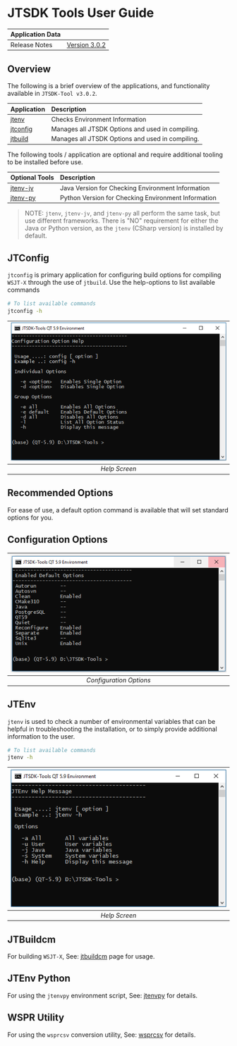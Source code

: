# JTSDK Tools User Guide

| Application Data ||
| ---| --- |
| Release Notes | [Version 3.0.2](../windows/release-notes/Release-Notes-3.0.2.md) |

## Overview

The following is a brief overview of the applications, and functionality
available in `JTSDK-Tool v3.0.2`.

| Application | Description |
| :---| :--- |
|[jtenv](../tools/jtenv.md)| Checks Environment Information
|[jtconfig](../tools/jtconfig.md)| Manages all JTSDK Options and used in compiling.
|[jtbuild](../tools/jtbuildcm.md)| Manages all JTSDK Options and used in compiling.

The following tools / application are optional and require additional tooling
to be installed before use.

| Optional Tools | Description |
| :---| :--- |
|[jtenv-jv](../tools/jtenv.md)| Java Version for Checking Environment Information
|[jtenv-py](../tools/jtenvpy.md)| Python Version for Checking Environment Information

>NOTE: `jtenv`, `jtenv-jv`, and `jtenv-py` all perform the same task, but use
different frameworks. There is "NO" requirement for either the Java or Python
version, as the `jtenv` (CSharp version) is installed by default.

## JTConfig
`jtconfig` is primary application for configuring build options for compiling
`WSJT-X` through the use of `jtbuild`. Use the help-options to list available commands

```bash
# To list available commands
jtconfig -h
```

| ![JTConfig Help](../windows/images/3.0.2/jtconfig.PNG?raw=true) |
|:--:|
| *Help Screen* |

## Recommended Options

For ease of use, a default option command is available that will set standard
options for you.

## Configuration Options

| ![JTConfig Options](../windows/images/3.0.2/jtconfig-options.PNG?raw=true) |
|:--:|
| *Configuration Options* |

## JTEnv

`jtenv` is used to check a number of environmental variables that can be helpful
in troubleshooting the installation, or to simply provide additional
information to the user.

```bash
# To list available commands
jtenv -h
```

| ![JTEnv Help Screen](../windows/images/3.0.2/jtenv-help.PNG?raw=true) |
|:--:|
| *Help Screen* |

## JTBuildcm

For building `WSJT-X`, See: [jtbuildcm](../tools/jtbuildcm.md) page for usage.

## JTEnv Python

For using the `jtenvpy` environment script, See: [jtenvpy](../tools/jtenvpy.md)
for details.

## WSPR Utility

For using the `wsprcsv` conversion utility, See: [wsprcsv](../tools/wsprcsv.md)
for details.





